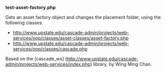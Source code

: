 **test-asset-factory.php**

Gets an asset factory object and changes the placement folder, using the following classes.

  * http://www.upstate.edu/cascade-admin/projects/web-services/oop/classes/asset-classes/asset-factory.php
  * http://www.upstate.edu/cascade-admin/projects/web-services/oop/classes/cascade.php

  Based on the [cascade_ws] (http://www.upstate.edu/cascade-admin/projects/web-services/index.php) library, by Wing Ming Chan.